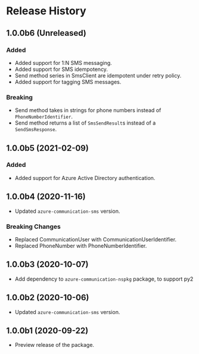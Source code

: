 # Release History

## 1.0.0b6 (Unreleased)
### Added
- Added support for 1:N SMS messaging.
- Added support for SMS idempotency.
- Send method series in SmsClient are idempotent under retry policy.
- Added support for tagging SMS messages.

### Breaking
- Send method takes in strings for phone numbers instead of `PhoneNumberIdentifier`.
- Send method returns a list of `SmsSendResult`s instead of a `SendSmsResponse`.

## 1.0.0b5 (2021-02-09)
### Added
- Added support for Azure Active Directory authentication.

## 1.0.0b4 (2020-11-16)
- Updated `azure-communication-sms` version.
### Breaking Changes
- Replaced CommunicationUser with CommunicationUserIdentifier.
- Replaced PhoneNumber with PhoneNumberIdentifier.

## 1.0.0b3 (2020-10-07)
- Add dependency to `azure-communication-nspkg` package, to support py2

## 1.0.0b2 (2020-10-06)
- Updated `azure-communication-sms` version.

## 1.0.0b1 (2020-09-22)
- Preview release of the package.
